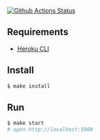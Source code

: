 [![Github Actions Status](https://github.com/NMVikings/frontend-project-lvl4/workflows/Node%20CI/badge.svg)](https://github.com/NMVikings/frontend-project-lvl4/actions)

## Requirements

- [Heroku CLI](https://devcenter.heroku.com/articles/heroku-cli)

## Install

```sh
$ make install
```

## Run

```sh
$ make start
# open http://localhost:5000
```
